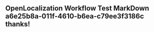 <properties
ms.topic="hero-topic"
ms.test1="hero-topic"
ms.test2="test"/>

## OpenLocalization Workflow Test MarkDown a6e25b8a-011f-4610-b6ea-c79ee3f3186c thanks!

